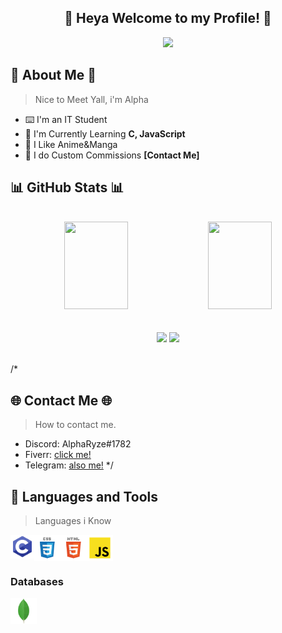 <!-- Welcome section. -->
<div align="center">
  <h2> 🌸 Heya Welcome to my Profile! 🌸</h2>
  <a href="https://github.com/alpharyz3">
    <img src="https://readme-typing-svg.herokuapp.com?color=%23AF0FF7&size=25&center=true&vCenter=true&lines=Anime+Addicted;Certified+Dumbass;Profesional+BotMancer"/>
  </a>
  <br />
</div>

<!-- About section. -->
<h2> 🌌 About Me 🌌 </h2>

> Nice to Meet Yall, i'm Alpha

- ⌨️ I'm an IT Student
- 🌱 I'm Currently Learning **C, JavaScript**
- 💜 I Like Anime&Manga
- 🎲 I do Custom Commissions **[Contact Me]**

<!-- Stats section. -->
<h2>📊 GitHub Stats 📊</h2>

  <br />  
  <div align="center">
    <img height="140px" width="45%" src="https://github-readme-stats.vercel.app/api?username=AlphaRyz3&hide_border=true&hide_title=true&count_private=true&include_all_commits=true&show_icons=true&theme=tokyonight" />
    <img height="140px" width="45%" src="https://github-readme-stats.vercel.app/api/top-langs/?username=AlphaRyz3&layout=compact&langs_count=8&count_private=true&theme=tokyonight"/>
  </div>
  <br />
  <br />  
  <div align="center">
    <img width="68%" src="https://activity-graph.herokuapp.com/graph?username=AlphaRyz3&bg_color=292d3e&color=a6accd&line=c792ea&point=89ddff&hide_border=true" />
      <a href="https://top.gg/bot/881247671325716570">
        <img src="https://top.gg/api/widget/881247671325716570.svg">
      </a>
  </div>
  
  <br />

/*
<!-- Socials section. -->
<h2>🌐 Contact Me 🌐</h2>

> How to contact me.

- Discord: AlphaRyze#1782
- Fiverr: [click me!](https://it.fiverr.com/alpharyze/create-a-custom-discord-bot-for-you)
- Telegram: [also me!](https://t.me/AlphaRyze)
*/

<!-- Spotify section.
<h2>🎵 Spotify</h2>

> Music I like to listen to.

<a href="https://open.spotify.com/user/">
  <img src="https://spotify-readme-widget.herokuapp.com/api/spotify/now" />
</a>  -->

<!-- Tech section. -->
<h2>🔨 Languages and Tools</h2>

> Languages i Know

<div style='display: flex'>
  <img src="./assets/icons/c/c.png" width="38" height="38" alt="C" />
  <img src="./assets/icons/css/css.svg" width="42" alt="CSS" />
  <img src="./assets/icons/html/html.svg" width="42" alt="HTML" />
  <img src="./assets/icons/javascript/javascript.svg" width="42" alt="JavaScript" />
</div>

<h3> Databases </h3>

<div style='display: flex'>
  <img src="./assets/icons/mongodb/mongodb.svg" width="42" alt="MongoDB" /> &nbsp;
</div>
  
